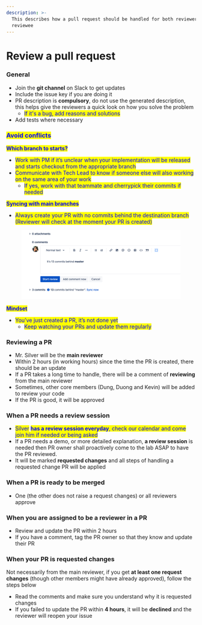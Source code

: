 ```yaml
---
description: >-
  This describes how a pull request should be handled for both reviewers and
  reviewee
---
```


# Review a pull request

### General

* Join the **git channel** on Slack to get updates
* Include the issue key if you are doing it
* PR description is **compulsory**, do not use the generated description, this helps give the reviewers a quick look on how you solve the problem
  * <mark style="color:blue;">If it's a bug, add reasons and solutions</mark>
* Add tests where necessary

### <mark style="color:blue;">Avoid conflicts</mark>

<mark style="color:blue;">**Which branch to starts?**</mark>

* <mark style="color:blue;">Work with PM if it’s unclear when your implementation will be released and starts checkout from the appropriate branch</mark>
* <mark style="color:blue;">Communicate with Tech Lead to know if someone else will also working on the same area of your work</mark>
  * <mark style="color:blue;">If yes, work with that teammate and cherrypick their commits if needed</mark>

<mark style="color:blue;">**Syncing with main branches**</mark>

* <mark style="color:blue;">Always create your PR with no commits behind the destination branch (Reviewer will check at the moment your PR is created)</mark>

<figure><img src="../../.gitbook/assets/Screenshot 2023-11-12 at 16.38.42.png" alt=""><figcaption></figcaption></figure>

<mark style="color:blue;">**Mindset**</mark>

* <mark style="color:blue;">You’ve just created a PR, it’s not done yet</mark>
  * <mark style="color:blue;">Keep watching your PRs and update them regularly</mark>

### Reviewing a PR

* Mr. Silver will be the **main reviewer**
* Within 2 hours (in working hours) since the time the PR is created, there should be an update
* If a PR takes a long time to handle, there will be a comment of **reviewing** from the main reviewer
* Sometimes, other core members (Dung, Duong and Kevin) will be added to review your code
* If the PR is good, it will be approved

### When a PR needs a review session

* <mark style="color:blue;">Silver</mark> <mark style="color:blue;"></mark><mark style="color:blue;">**has a review session everyday**</mark><mark style="color:blue;">, check our calendar and come join him if needed or being asked</mark>
* If a PR needs a demo, or more detailed explanation, **a review session** is needed then PR owner shall proactively come to the lab ASAP to have the PR reviewed.&#x20;
* It will be marked **requested changes** and all steps of handling a requested change PR will be applied

### When a PR is ready to be merged

* One (the other does not raise a request changes) or all reviewers approve

### When you are assigned to be a reviewer in a PR

* Review and update the PR within 2 hours
* If you have a comment, tag the PR owner so that they know and update their PR

### When your PR is requested changes

Not necessarily from the main reviewer, if you get **at least one request changes** (though other members might have already approved), follow the steps below

* Read the comments and make sure you understand why it is requested changes
* If you failed to update the PR within **4 hours**, it will be **declined** and the reviewer will reopen your issue

